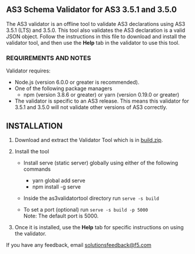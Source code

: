 ## AS3 Schema Validator for AS3 3.5.1 and 3.5.0

The AS3 validator is an offline tool to validate AS3 declarations using AS3 3.5.1 (LTS) and 3.5.0. This tool also validates the AS3 declaration is a valid JSON object.  Follow the instructions in this file to download and install the validator tool, and then use the **Help** tab in the validator to use this tool.

### REQUIREMENTS AND NOTES

Validator requires:

- Node.js (version 6.0.0 or greater is recommended).
- One of the following package managers 
  - npm (version 3.8.6 or greater) or yarn (version 0.19.0 or greater)
- The validator is specific to an AS3 release. This means this validator for 3.5.1 and 3.5.0 will not validate other versions of AS3 correctly.

## INSTALLATION

1. Download and extract the Validator Tool which is in [build.zip](build.zip).  

2. Install the tool 

    - Install serve (static server) globally using either of the following commands
        - yarn global add serve
        - npm install -g serve

    - Inside the as3validatortool directory run  ```serve -s build```

    - To set a port (optional) run ```serve -s build -p 5000```  <br>      Note: The default port is 5000.

3. Once it is installed, use the **Help** tab for specific instructions on using the validator.



If you have any feedback, email solutionsfeedback@f5.com